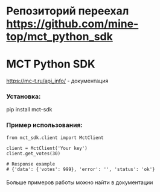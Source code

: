 # Репозиторий переехал https://github.com/mine-top/mct_python_sdk 

# MCT Python SDK 
https://mc-t.ru/api_info/ - документация

### Установка:
pip install mct-sdk

### Пример использования:

```pythonstub
from mct_sdk.client import MctClient

client = MctClient('Your key')
client.get_votes(30)

# Response example
# {'data': {'votes': 999}, 'error': '', 'status': 'ok'}
```
#### 

Больше примеров работы можно найти в документации
